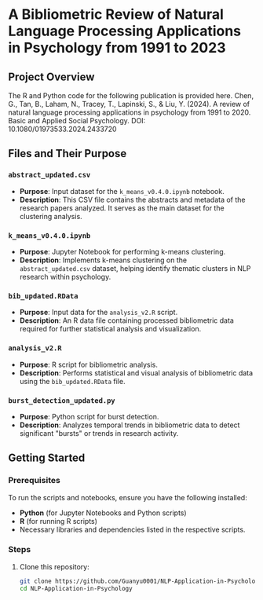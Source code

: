 # A Bibliometric Review of Natural Language Processing Applications in Psychology from 1991 to 2023

## Project Overview
The R and Python code for the following publication is provided here.
Chen, G., Tan, B., Laham, N., Tracey, T., Lapinski, S., & Liu, Y. (2024). A review of natural language processing applications in psychology from 1991 to 2020. Basic and Applied Social Psychology. DOI: 10.1080/01973533.2024.2433720

## Files and Their Purpose

### `abstract_updated.csv`
- **Purpose**: Input dataset for the `k_means_v0.4.0.ipynb` notebook.
- **Description**: This CSV file contains the abstracts and metadata of the research papers analyzed. It serves as the main dataset for the clustering analysis.

### `k_means_v0.4.0.ipynb`
- **Purpose**: Jupyter Notebook for performing k-means clustering.
- **Description**: Implements k-means clustering on the `abstract_updated.csv` dataset, helping identify thematic clusters in NLP research within psychology.

### `bib_updated.RData`
- **Purpose**: Input data for the `analysis_v2.R` script.
- **Description**: An R data file containing processed bibliometric data required for further statistical analysis and visualization.

### `analysis_v2.R`
- **Purpose**: R script for bibliometric analysis.
- **Description**: Performs statistical and visual analysis of bibliometric data using the `bib_updated.RData` file.

### `burst_detection_updated.py`
- **Purpose**: Python script for burst detection.
- **Description**: Analyzes temporal trends in bibliometric data to detect significant "bursts" or trends in research activity.

## Getting Started

### Prerequisites
To run the scripts and notebooks, ensure you have the following installed:
- **Python** (for Jupyter Notebooks and Python scripts)
- **R** (for running R scripts)
- Necessary libraries and dependencies listed in the respective scripts.

### Steps
1. Clone this repository:
   ```bash
   git clone https://github.com/Guanyu0001/NLP-Application-in-Psychology.git
   cd NLP-Application-in-Psychology

